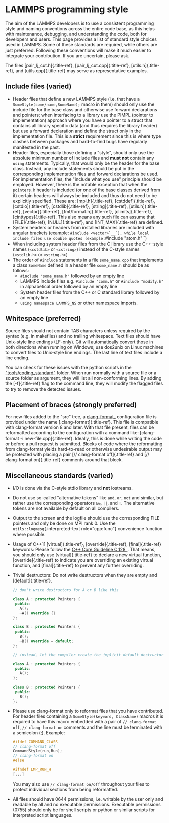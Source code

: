 # LAMMPS programming style

The aim of the LAMMPS developers is to use a consistent programming
style and naming conventions across the entire code base, as this helps
with maintenance, debugging, and understanding the code, both for
developers and users. This page provides a list of standard style
choices used in LAMMPS. Some of these standards are required, while
others are just preferred. Following these conventions will make it much
easier to integrate your contribution. If you are uncertain, please ask.

The files [pair_lj_cut.h]{.title-ref}, [pair_lj_cut.cpp]{.title-ref},
[utils.h]{.title-ref}, and [utils.cpp]{.title-ref} may serve as
representative examples.

## Include files (varied)

-   Header files that define a new LAMMPS style (i.e. that have a
    `SomeStyle(some/name,SomeName);` macro in them) should only use the
    include file for the base class and otherwise use forward
    declarations and pointers; when interfacing to a library use the
    PIMPL (pointer to implementation) approach where you have a pointer
    to a struct that contains all library specific data (and thus
    requires the library header) but use a forward declaration and
    define the struct only in the implementation file. This is a
    **strict** requirement since this is where type clashes between
    packages and hard-to-find bugs have regularly manifested in the
    past.
-   Header files, especially those defining a \"style\", should only use
    the absolute minimum number of include files and **must not**
    contain any `using` statements. Typically, that would only be the
    header for the base class. Instead, any include statements should be
    put in the corresponding implementation files and forward
    declarations be used. For implementation files, the \"include what
    you use\" principle should be employed. However, there is the
    notable exception that when the `pointers.h` header is included (or
    one of the base classes derived from it) certain headers will always
    be included and thus do not need to be explicitly specified. These
    are: [mpi.h]{.title-ref}, [cstddef]{.title-ref},
    [cstdio]{.title-ref}, [cstdlib]{.title-ref}, [string]{.title-ref},
    [utils.h]{.title-ref}, [vector]{.title-ref},
    [fmt/format.h]{.title-ref}, [climits]{.title-ref},
    [cinttypes]{.title-ref}. This also means any such file can assume
    that [FILE]{.title-ref}, [NULL]{.title-ref}, and
    [INT_MAX]{.title-ref} are defined.
-   System headers or headers from installed libraries are included with
    angular brackets (example:
    `` #include <vector>`__`), while local include files use double quotes (example: ``#include
    \"atom.h\"\`\`)
-   When including system header files from the C library use the
    C++-style names (`<cstdlib>` or `<cstring>`) instead of the C-style
    names (`<stdlib.h>` or `<string.h>`)
-   The order of `#include` statements in a file `some_name.cpp` that
    implements a class `SomeName` defined in a header file `some_name.h`
    should be as follows:
    -   `#include "some_name.h"` followed by an empty line
    -   LAMMPS include files e.g. `#include "comm.h"` or
        `#include "modify.h"` in alphabetical order followed by an empty
        line
    -   System header files from the C++ or C standard library followed
        by an empty line
    -   `using namespace LAMMPS_NS` or other namespace imports.

## Whitespace (preferred)

Source files should not contain TAB characters unless required by the
syntax (e.g. in makefiles) and no trailing whitespace. Text files should
have Unix-style line endings (LF-only). Git will automatically convert
those in both directions when running on Windows; use dos2unix on Linux
machines to convert files to Unix-style line endings. The last line of
text files include a line ending.

You can check for these issues with the python scripts in the
[\"tools/coding_standard\"](coding_standard) folder. When run normally
with a source file or a source folder as argument, they will list all
non-conforming lines. By adding the [-f]{.title-ref} flag to the command
line, they will modify the flagged files to try to remove the detected
issues.

## Placement of braces (strongly preferred)

For new files added to the \"src\" tree, a
[clang-format](https://clang.llvm.org/docs/ClangFormat.html)\_
configuration file is provided under the name
[.clang-format]{.title-ref}. This file is compatible with clang-format
version 8 and later. With that file present, files can be reformatted
according to the configuration with a command like: [clang-format -i
new-file.cpp]{.title-ref}. Ideally, this is done while writing the code
or before a pull request is submitted. Blocks of code where the
reformatting from clang-format yields hard-to-read or otherwise
undesirable output may be protected with placing a pair [// clang-format
off]{.title-ref} and [// clang-format on]{.title-ref} comments around
that block.

## Miscellaneous standards (varied)

-   I/O is done via the C-style stdio library and **not** iostreams.

-   Do not use so-called \"alternative tokens\" like `and`, `or`, `not`
    and similar, but rather use the corresponding operators `&&`, `||`,
    and `!`. The alternative tokens are not available by default on all
    compilers.

-   Output to the screen and the logfile should use the corresponding
    FILE pointers and only be done on MPI rank 0. Use the
    `utils::logmesg`{.interpreted-text role="cpp:func"} convenience
    function where possible.

-   Usage of C++11 [virtual]{.title-ref}, [override]{.title-ref},
    [final]{.title-ref} keywords: Please follow the [C++ Core Guideline
    C.128](https://isocpp.github.io/CppCoreGuidelines/CppCoreGuidelines#Rh-override)\_.
    That means, you should only use [virtual]{.title-ref} to declare a
    new virtual function, [override]{.title-ref} to indicate you are
    overriding an existing virtual function, and [final]{.title-ref} to
    prevent any further overriding.

-   Trivial destructors: Do not write destructors when they are empty
    and [default]{.title-ref}.

    ``` c++
    // don't write destructors for A or B like this

    class A : protected Pointers {
     public:
       A();
       ~A() override {}
    };

    class B : protected Pointers {
     public:
       B();
       ~B() override = default;
    };

    // instead, let the compiler create the implicit default destructor by not writing it

    class A : protected Pointers {
     public:
       A();
    };

    class B : protected Pointers {
     public:
       B();
    };
    ```

-   Please use clang-format only to reformat files that you have
    contributed. For header files containing a
    `SomeStyle(keyword, ClassName)` macros it is required to have this
    macro embedded with a pair of `// clang-format off`,
    `// clang-format on` comments and the line must be terminated with a
    semicolon (;). Example:

    ``` c++
    #ifdef COMMAND_CLASS
    // clang-format off
    CommandStyle(run,Run);
    // clang-format on
    #else

    #ifndef LMP_RUN_H
    [...]
    ```

    You may also use `// clang-format on/off` throughout your files to
    protect individual sections from being reformatted.

-   All files should have 0644 permissions, i.e. writable by the user
    only and readable by all and no executable permissions. Executable
    permissions (0755) should only be for shell scripts or python or
    similar scripts for interpreted script languages.
